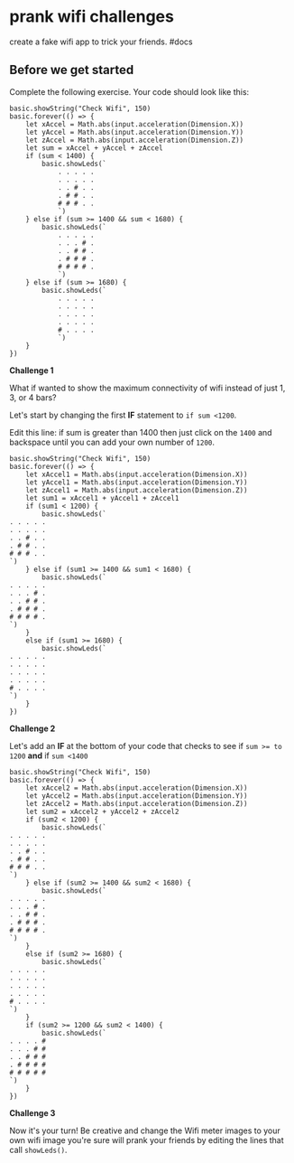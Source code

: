# prank wifi challenges

create a fake wifi app to trick your friends. #docs

## Before we get started

Complete the following exercise. Your code should look like this:

```blocks
basic.showString("Check Wifi", 150)
basic.forever(() => {
    let xAccel = Math.abs(input.acceleration(Dimension.X))
    let yAccel = Math.abs(input.acceleration(Dimension.Y))
    let zAccel = Math.abs(input.acceleration(Dimension.Z))
    let sum = xAccel + yAccel + zAccel
    if (sum < 1400) {
        basic.showLeds(`
            . . . . .
            . . . . .
            . . # . .
            . # # . .
            # # # . .
            `)
    } else if (sum >= 1400 && sum < 1680) {
        basic.showLeds(`
            . . . . .
            . . . # .
            . . # # .
            . # # # .
            # # # # .
            `)
    } else if (sum >= 1680) {
        basic.showLeds(`
            . . . . .
            . . . . .
            . . . . .
            . . . . .
            # . . . .
            `)
    }
})

```

**Challenge 1**

What if wanted to show the maximum connectivity of wifi instead of just 1, 3, or 4 bars?

Let's start by changing the first **IF** statement to `if sum <1200`.

Edit this line: if sum is greater than 1400 then just click on the `1400` and backspace until you can add your own number of `1200`.

```blocks
basic.showString("Check Wifi", 150)
basic.forever(() => {
    let xAccel1 = Math.abs(input.acceleration(Dimension.X))
    let yAccel1 = Math.abs(input.acceleration(Dimension.Y))
    let zAccel1 = Math.abs(input.acceleration(Dimension.Z))
    let sum1 = xAccel1 + yAccel1 + zAccel1
    if (sum1 < 1200) {
        basic.showLeds(`
. . . . .
. . . . .
. . # . .
. # # . .
# # # . .
`)
    } else if (sum1 >= 1400 && sum1 < 1680) {
        basic.showLeds(`
. . . . .
. . . # .
. . # # .
. # # # .
# # # # .
`)
    }
    else if (sum1 >= 1680) {
        basic.showLeds(`
. . . . .
. . . . .
. . . . .
. . . . .
# . . . .
`)
    }
})
```

**Challenge 2**

Let's add an **IF** at the bottom of your code that checks to see if `sum >= to 1200` **and** if `sum <1400`

```blocks
basic.showString("Check Wifi", 150)
basic.forever(() => {
    let xAccel2 = Math.abs(input.acceleration(Dimension.X))
    let yAccel2 = Math.abs(input.acceleration(Dimension.Y))
    let zAccel2 = Math.abs(input.acceleration(Dimension.Z))
    let sum2 = xAccel2 + yAccel2 + zAccel2
    if (sum2 < 1200) {
        basic.showLeds(`
. . . . .
. . . . .
. . # . .
. # # . .
# # # . .
`)
    } else if (sum2 >= 1400 && sum2 < 1680) {
        basic.showLeds(`
. . . . .
. . . # .
. . # # .
. # # # .
# # # # .
`)
    }
    else if (sum2 >= 1680) {
        basic.showLeds(`
. . . . .
. . . . .
. . . . .
. . . . .
# . . . .
`)
    }
    if (sum2 >= 1200 && sum2 < 1400) {
        basic.showLeds(`
. . . . #
. . . # #
. . # # #
. # # # #
# # # # #
`) 
    }
})
```

**Challenge 3**

Now it's your turn! Be creative and change the Wifi meter images to your own wifi image you're sure will prank your friends by editing the lines that call `showLeds()`.

